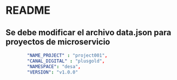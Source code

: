 # README 

## Se debe modificar el archivo data.json para proyectos de microservicio

```yaml
		"NAME_PROJECT" : "project001",
		"CANAL_DIGITAL" : "plusgold",
		"NAMESPACE": "desa",
		"VERSION": "v1.0.0"
```
